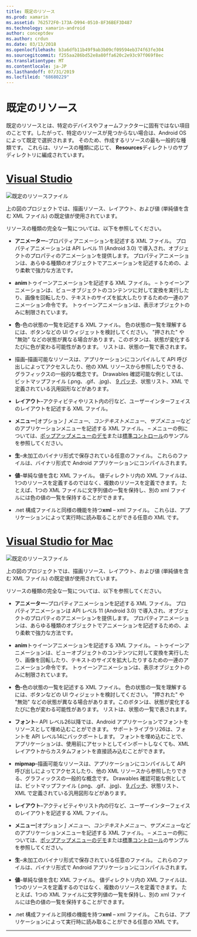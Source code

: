 ```yaml
---
title: 既定のリソース
ms.prod: xamarin
ms.assetid: 762572F0-173A-D994-0510-8F36BEF3D487
ms.technology: xamarin-android
author: conceptdev
ms.author: crdun
ms.date: 03/13/2018
ms.openlocfilehash: b3a6dfb11b49f9ab3b09cf09594eb374f63fe304
ms.sourcegitcommit: f255aa286bd52e8a80ffa620c2e93c97f069f8ec
ms.translationtype: MT
ms.contentlocale: ja-JP
ms.lasthandoff: 07/31/2019
ms.locfileid: "68680229"
---
```

# <a name="default-resources"></a>既定のリソース

既定のリソースとは、特定のデバイスやフォームファクターに固有ではない項目のことです。したがって、特定のリソースが見つからない場合は、Android OS によって既定で選択されます。 そのため、作成するリソースの最も一般的な種類です。 これらは、リソースの種類に応じて、 **Resources**ディレクトリのサブディレクトリに編成されています。

# <a name="visual-studiotabwindows"></a>[Visual Studio](#tab/windows)

![既定のリソースファイル](default-resources-images/01-resource-files-vs.png)

上の図のプロジェクトでは、描画リソース、レイアウト、および値 (単純値を含む XML ファイル) の既定値が使用されています。

リソースの種類の完全な一覧については、以下を参照してください。

-  **アニメーター**&ndash;プロパティアニメーションを記述する XML ファイル。
   プロパティアニメーションは API レベル 11 (Android 3.0) で導入され、オブジェクトのプロパティのアニメーションを提供します。 プロパティアニメーションは、あらゆる種類のオブジェクトでアニメーションを記述するための、より柔軟で強力な方法です。

-  **anim**トゥイーンアニメーションを記述する XML ファイル。 &ndash; トゥイーンアニメーションは、ビューオブジェクトのコンテンツに対して変換を実行したり、画像を回転したり、テキストのサイズを拡大したりするための一連のアニメーション命令です。 トゥイーンアニメーションは、表示オブジェクトのみに制限されています。

-  **色**&ndash;色の状態の一覧を記述する XML ファイル。 色の状態の一覧を理解するには、ボタンなどの UI ウィジェットを検討してください。
   "押された" や "無効" などの状態が異なる場合があります。このボタンは、状態が変化するたびに色が変わる可能性があります。 リストは、状態の一覧で表されます。

-  描画&ndash;描画可能なリソースは、アプリケーションにコンパイルして API 呼び出しによってアクセスしたり、他の XML リソースから参照したりできる、グラフィックスの一般的な概念です。
   Drawables 確認可能な例としては、ビットマップファイル (.png、.gif、.jpg)、 [9 パッチ](https://developer.android.com/guide/topics/graphics/2d-graphics.html#nine-patch)、状態リスト、XML で定義されている汎用図形などがあります。
 
-  **レイアウト**&ndash;アクティビティやリスト内の行など、ユーザーインターフェイスのレイアウトを記述する XML ファイル。

-  **メニュー**[オプション *] メニュー*、*コンテキストメニュー*、*サブメニュー*などのアプリケーションメニューを記述する XML ファイル。 &ndash; メニューの例については、[ポップアップメニューのデモ](https://docs.microsoft.com/samples/xamarin/monodroid-samples/popupmenudemo)または[標準コントロール](https://docs.microsoft.com/samples/xamarin/mobile-samples/standardcontrols/)のサンプルを参照してください。

-  **生**&ndash;未加工のバイナリ形式で保存されている任意のファイル。 これらのファイルは、バイナリ形式で Android アプリケーションにコンパイルされます。

-  **値**&ndash;単純な値を含む XML ファイル。 値ディレクトリ内の XML ファイルは、1つのリソースを定義するのではなく、複数のリソースを定義できます。 たとえば、1つの XML ファイルに文字列値の一覧を保持し、別の xml ファイルには色の値の一覧を保持することができます。

-  .net 構成ファイルと同様の機能を持つ**xml** &ndash; xml ファイル。 これらは、アプリケーションによって実行時に読み取ることができる任意の XML です。


# <a name="visual-studio-for-mactabmacos"></a>[Visual Studio for Mac](#tab/macos)

![既定のリソースファイル](default-resources-images/01-resource-files-xs.png)

上の図のプロジェクトでは、描画リソース、レイアウト、および値 (単純値を含む XML ファイル) の既定値が使用されています。

リソースの種類の完全な一覧については、以下を参照してください。

-  **アニメーター**&ndash;プロパティアニメーションを記述する XML ファイル。
   プロパティアニメーションは API レベル 11 (Android 3.0) で導入され、オブジェクトのプロパティのアニメーションを提供します。 プロパティアニメーションは、あらゆる種類のオブジェクトでアニメーションを記述するための、より柔軟で強力な方法です。

-  **anim**トゥイーンアニメーションを記述する XML ファイル。 &ndash; トゥイーンアニメーションは、ビューオブジェクトのコンテンツに対して変換を実行したり、画像を回転したり、テキストのサイズを拡大したりするための一連のアニメーション命令です。 トゥイーンアニメーションは、表示オブジェクトのみに制限されています。

-  **色**&ndash;色の状態の一覧を記述する XML ファイル。 色の状態の一覧を理解するには、ボタンなどの UI ウィジェットを検討してください。
   "押された" や "無効" などの状態が異なる場合があります。このボタンは、状態が変化するたびに色が変わる可能性があります。 リストは、状態の一覧で表されます。

-  **フォント**&ndash; API レベル26以降では、Android アプリケーションでフォントをリソースとして埋め込むことができます。 サポートライブラリ26は、フォントを API レベル14にバックポートします。 フォントを埋め込むことで、アプリケーションは、使用前にアセットとしてインポートしなくても、XML レイアウトからカスタムフォントを直接読み込むことができます。

-  **mipmap**&ndash;描画可能なリソースは、アプリケーションにコンパイルして API 呼び出しによってアクセスしたり、他の XML リソースから参照したりできる、グラフィックスの一般的な概念です。
   Drawables 確認可能な例としては、ビットマップファイル (.png、.gif、.jpg)、 [9 パッチ](https://developer.android.com/guide/topics/graphics/2d-graphics.html#nine-patch)、状態リスト、XML で定義されている汎用図形などがあります。

-  **レイアウト**&ndash;アクティビティやリスト内の行など、ユーザーインターフェイスのレイアウトを記述する XML ファイル。

-  **メニュー**[オプション *] メニュー*、*コンテキストメニュー*、*サブメニュー*などのアプリケーションメニューを記述する XML ファイル。 &ndash; メニューの例については、[ポップアップメニューのデモ](https://docs.microsoft.com/samples/xamarin/monodroid-samples/popupmenudemo)または[標準コントロール](https://docs.microsoft.com/samples/xamarin/mobile-samples/standardcontrols/)のサンプルを参照してください。

-  **生**&ndash;未加工のバイナリ形式で保存されている任意のファイル。 これらのファイルは、バイナリ形式で Android アプリケーションにコンパイルされます。

-  **値**&ndash;単純な値を含む XML ファイル。 値ディレクトリ内の XML ファイルは、1つのリソースを定義するのではなく、複数のリソースを定義できます。 たとえば、1つの XML ファイルに文字列値の一覧を保持し、別の xml ファイルには色の値の一覧を保持することができます。

-  .net 構成ファイルと同様の機能を持つ**xml** &ndash; xml ファイル。 これらは、アプリケーションによって実行時に読み取ることができる任意の XML です。

-----
